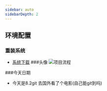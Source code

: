 ```yaml
---
sidebar: auto
sidebarDepth: 2
---
```

## 环境配置
### 重装系统
- [系统下载](https://msdn.itellyou.cn/)
###头像
![项目流程](/study/timg.jpg)

###今天日期
- 今天是8.2git 去国外看了个电影(自己能git到吗)